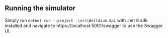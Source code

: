 ## Running the simulator
Simply run ``dotnet run --project .\src\Welldium.Api`` with .net 6 sdk installed and navigate to https://localhost:5001/swagger to use the Swagger UI.
